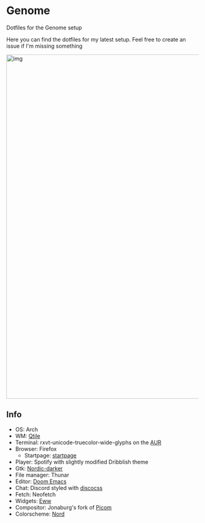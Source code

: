 # Genome
Dotfiles for the Genome setup

Here you can find the dotfiles for my latest setup. Feel free to create an issue if I'm missing something

<img src="https://raw.githubusercontent.com/Barbarossa93/Genome/main/out.png" alt="img" align="center" width="900px">

## Info
- OS: Arch
- WM: [Qtile](https://github.com/qtile/qtile)
- Terminal: rxvt-unicode-truecolor-wide-glyphs on the [AUR](https://aur.archlinux.org/packages/rxvt-unicode-truecolor-wide-glyphs/)
- Browser: Firefox
  - Startpage: [startpage](https://github.com/deepjyoti30/startpage)
- Player: Spotify with slightly modified Dribblish theme
- Gtk: [Nordic-darker](https://github.com/EliverLara/Nordic)
- File manager: Thunar
- Editor: [Doom Emacs](https://github.com/hlissner/doom-emacs)
- Chat: Discord styled with [discocss](https://github.com/mlvzk/discocss)
- Fetch: Neofetch
- Widgets: [Eww](https://github.com/elkowar/eww)
- Compositor: Jonaburg's fork of [Picom](https://github.com/jonaburg/picom)
- Colorscheme: [Nord](https://www.nordtheme.com/)
